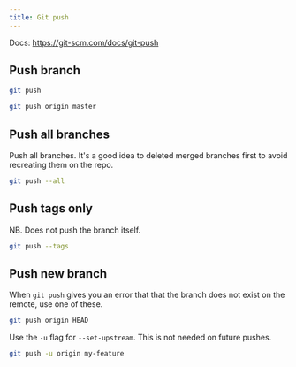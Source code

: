 ```yaml
---
title: Git push
---
```


Docs: https://git-scm.com/docs/git-push


## Push branch

```sh
git push
```

```sh
git push origin master
```

## Push all branches
Push all branches. It's a good idea to deleted merged branches first to avoid recreating them on the repo.

```sh
git push --all
```


## Push tags only

NB. Does not push the branch itself.

```sh
git push --tags
```

## Push new branch

When `git push` gives you an error that that the branch does not exist on the remote, use one of these.

```sh
git push origin HEAD
```

Use the `-u` flag for `--set-upstream`. This is not needed on future pushes.

```sh
git push -u origin my-feature
```

